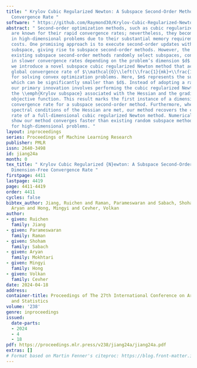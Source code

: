 ```yaml
---
title: " Krylov Cubic Regularized Newton: A Subspace Second-Order Method with Dimension-Free
  Convergence Rate "
software: " https://github.com/Raymond30/Krylov-Cubic-Regularized-Newton "
abstract: " Second-order optimization methods, such as cubic regularized Newton methods,
  are known for their rapid convergence rates; nevertheless, they become impractical
  in high-dimensional problems due to their substantial memory requirements and computational
  costs. One promising approach is to execute second-order updates within a lower-dimensional
  subspace, giving rise to subspace second-order methods. However, the majority of
  existing subspace second-order methods randomly select subspaces, consequently resulting
  in slower convergence rates depending on the problem’s dimension $d$. In this paper,
  we introduce a novel subspace cubic regularized Newton method that achieves a dimension-independent
  global convergence rate of $\\mathcal{O}\\left(\\frac{1}{mk}+\\frac{1}{k^2}\\right)$
  for solving convex optimization problems. Here, $m$ represents the subspace dimension,
  which can be significantly smaller than $d$. Instead of adopting a random subspace,
  our primary innovation involves performing the cubic regularized Newton update within
  the \\emph{Krylov subspace} associated with the Hessian and the gradient of the
  objective function. This result marks the first instance of a dimension-independent
  convergence rate for a subspace second-order method. Furthermore, when specific
  spectral conditions of the Hessian are met, our method recovers the convergence
  rate of a full-dimensional cubic regularized Newton method. Numerical experiments
  show our method converges faster than existing random subspace methods, especially
  for high-dimensional problems. "
layout: inproceedings
series: Proceedings of Machine Learning Research
publisher: PMLR
issn: 2640-3498
id: jiang24a
month: 0
tex_title: " Krylov Cubic Regularized {N}ewton: A Subspace Second-Order Method with
  Dimension-Free Convergence Rate "
firstpage: 4411
lastpage: 4419
page: 4411-4419
order: 4411
cycles: false
bibtex_author: Jiang, Ruichen and Raman, Parameswaran and Sabach, Shoham and Mokhtari,
  Aryan and Hong, Mingyi and Cevher, Volkan
author:
- given: Ruichen
  family: Jiang
- given: Parameswaran
  family: Raman
- given: Shoham
  family: Sabach
- given: Aryan
  family: Mokhtari
- given: Mingyi
  family: Hong
- given: Volkan
  family: Cevher
date: 2024-04-18
address:
container-title: Proceedings of The 27th International Conference on Artificial Intelligence
  and Statistics
volume: '238'
genre: inproceedings
issued:
  date-parts:
  - 2024
  - 4
  - 18
pdf: https://proceedings.mlr.press/v238/jiang24a/jiang24a.pdf
extras: []
# Format based on Martin Fenner's citeproc: https://blog.front-matter.io/posts/citeproc-yaml-for-bibliographies/
---
```


